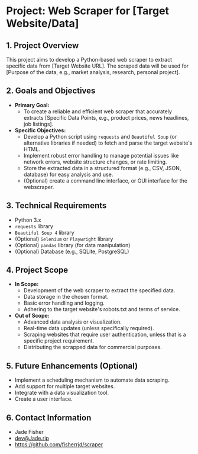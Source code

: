 # Project: Web Scraper for [Target Website/Data]

## 1. Project Overview

This project aims to develop a Python-based web scraper to extract specific data from [Target Website URL]. The scraped data will be used for [Purpose of the data, e.g., market analysis, research, personal project].

## 2. Goals and Objectives

* **Primary Goal:**
    * To create a reliable and efficient web scraper that accurately extracts [Specific Data Points, e.g., product prices, news headlines, job listings].
* **Specific Objectives:**
    * Develop a Python script using `requests` and `Beautiful Soup` (or alternative libraries if needed) to fetch and parse the target website's HTML.
    * Implement robust error handling to manage potential issues like network errors, website structure changes, or rate limiting.
    * Store the extracted data in a structured format (e.g., CSV, JSON, database) for easy analysis and use.
    * (Optional) create a command line interface, or GUI interface for the webscraper.

## 3. Technical Requirements

* Python 3.x
* `requests` library
* `Beautiful Soup 4` library
* (Optional) `Selenium` or `Playwright` library
* (Optional) `pandas` library (for data manipulation)
* (Optional) Database (e.g., SQLite, PostgreSQL)

## 4. Project Scope

* **In Scope:**
    * Development of the web scraper to extract the specified data.
    * Data storage in the chosen format.
    * Basic error handling and logging.
    * Adhering to the target website's robots.txt and terms of service.
* **Out of Scope:**
    * Advanced data analysis or visualization.
    * Real-time data updates (unless specifically required).
    * Scraping websites that require user authentication, unless that is a specific project requirement.
    * Distributing the scrapped data for commercial purposes.

## 5. Future Enhancements (Optional)

* Implement a scheduling mechanism to automate data scraping.
* Add support for multiple target websites.
* Integrate with a data visualization tool.
* Create a user interface.

## 6. Contact Information

* Jade Fisher
* dev@Jade.rip
* https://github.com/fisherrjd/scraper